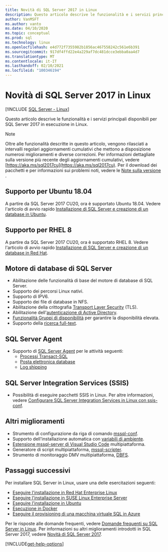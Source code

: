 ```yaml
---
title: Novità di SQL Server 2017 in Linux
description: Questo articolo descrive le funzionalità e i servizi principali disponibili per SQL Server 2017 in esecuzione in Linux.
author: VanMSFT
ms.author: vanto
ms.date: 04/10/2020
ms.topic: conceptual
ms.prod: sql
ms.technology: linux
ms.openlocfilehash: e4d772f7355982b1856ac467558242c561e6b391
ms.sourcegitcommit: 917df4ffd22e4a229af7dc481dcce3ebba0aa4d7
ms.translationtype: MT
ms.contentlocale: it-IT
ms.lasthandoff: 02/10/2021
ms.locfileid: "100346194"
---
```

# <a name="whats-new-for-sql-server-2017-on-linux"></a>Novità di SQL Server 2017 in Linux

[!INCLUDE [SQL Server - Linux](../includes/applies-to-version/sql-linux.md)]

Questo articolo descrive le funzionalità e i servizi principali disponibili per SQL Server 2017 in esecuzione in Linux.

> [!NOTE]
> Oltre alle funzionalità descritte in questo articolo, vengono rilasciati a intervalli regolari aggiornamenti cumulativi che mettono a disposizione numerosi miglioramenti e diverse correzioni. Per informazioni dettagliate sulla versione più recente degli aggiornamenti cumulativi, vedere [https://aka.ms/sql2017cu](https://aka.ms/sql2017cu). Per il download dei pacchetti e per informazioni sui problemi noti, vedere le [Note sulla versione ](sql-server-linux-release-notes.md).

## <a name="ubuntu-1804-supported"></a>Supporto per Ubuntu 18.04

A partire da SQL Server 2017 CU20, ora è supportato Ubuntu 18.04. Vedere l'articolo di avvio rapido [Installazione di SQL Server e creazione di un database in Ubuntu](quickstart-install-connect-ubuntu.md).

## <a name="rhel-8-supported"></a>Supporto per RHEL 8

A partire da SQL Server 2017 CU20, ora è supportato RHEL 8. Vedere l'articolo di avvio rapido [Installazione di SQL Server e creazione di un database in Red Hat](quickstart-install-connect-red-hat.md).

## <a name="sql-server-database-engine"></a>Motore di database di SQL Server

- Abilitazione delle funzionalità di base del motore di database di SQL Server.
- Supporto dei percorsi Linux nativi.
- Supporto di IPV6.
- Supporto dei file di database in NFS.
- Abilitazione della crittografia [Transport Layer Security](sql-server-linux-encrypted-connections.md) (TLS).
- Abilitazione dell'[autenticazione di Active Directory](sql-server-linux-active-directory-authentication.md).
- [Funzionalità Gruppi di disponibilità](sql-server-linux-availability-group-overview.md) per garantire la disponibilità elevata.
- Supporto della [ricerca full-text](sql-server-linux-setup-full-text-search.md).

## <a name="sql-server-agent"></a>SQL Server Agent

- Supporto di [SQL Server Agent](sql-server-linux-setup-sql-agent.md) per le attività seguenti:
  - [Processi Transact-SQL](sql-server-linux-run-sql-server-agent-job.md)
  - [Posta elettronica database](sql-server-linux-db-mail-sql-agent.md)
  - [Log shipping](sql-server-linux-use-log-shipping.md)

## <a name="sql-server-integration-services-ssis"></a>SQL Server Integration Services (SSIS)

- Possibilità di eseguire pacchetti SSIS in Linux. Per altre informazioni, vedere [Configurare SQL Server Integration Services in Linux con ssis-conf](sql-server-linux-configure-ssis.md).

## <a name="other-improvements"></a>Altri miglioramenti

- Strumento di configurazione da riga di comando [mssql-conf](sql-server-linux-configure-mssql-conf.md).
- Supporto dell'installazione automatica con [variabili di ambiente](sql-server-linux-configure-environment-variables.md).
- [Estensione mssql-server di Visual Studio Code](../tools/visual-studio-code/sql-server-develop-use-vscode.md) multipiattaforma.
- Generatore di script multipiattaforma, [mssql-scripter](https://github.com/Microsoft/sql-xplat-cli/blob/dev/doc/usage_guide.md).
- Strumento di monitoraggio DMV multipiattaforma, [DBFS](https://github.com/Microsoft/dbfs).

## <a name="next-steps"></a>Passaggi successivi

Per installare SQL Server in Linux, usare una delle esercitazioni seguenti:

- [Eseguire l'installazione in Red Hat Enterprise Linux](quickstart-install-connect-red-hat.md)
- [Eseguire l'installazione in SUSE Linux Enterprise Server](quickstart-install-connect-suse.md)
- [Eseguire l'installazione in Ubuntu](quickstart-install-connect-ubuntu.md)
- [Esecuzione in Docker](quickstart-install-connect-docker.md)
- [Eseguire il provisioning di una macchina virtuale SQL in Azure](/azure/virtual-machines/linux/sql/provision-sql-server-linux-virtual-machine?toc=/sql/toc/toc.json)

Per le risposte alle domande frequenti, vedere [Domande frequenti su SQL Server in Linux](sql-server-linux-faq.md). Per informazioni su altri miglioramenti introdotti in SQL Server 2017, vedere [Novità di SQL Server 2017](../sql-server/what-s-new-in-sql-server-2017.md).

[!INCLUDE[get-help-options](../includes/paragraph-content/get-help-options.md)]
